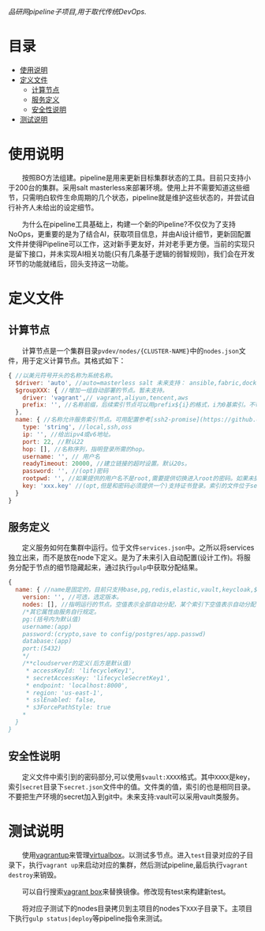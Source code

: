 *品研网pipeline子项目,用于取代传统DevOps.*

<h1>目录</h1>

- [使用说明](#使用说明)
- [定义文件](#定义文件)
  - [计算节点](#计算节点)
  - [服务定义](#服务定义)
  - [安全性说明](#安全性说明)
- [测试说明](#测试说明)


# 使用说明
&emsp;&emsp;按照BO方法组建。pipeline是用来更新目标集群状态的工具。目前只支持小于200台的集群。采用salt masterless来部署环境。使用上并不需要知道这些细节，只需明白软件生命周期的几个状态，pipeline就是维护这些状态的，并尝试自行补齐人未给出的设定细节。

&emsp;&emsp;为什么在pipeline工具基础上，构建一个新的Pipeline?不仅仅为了支持NoOps，更重要的是为了结合AI，获取项目信息，并由AI设计细节，更新回配置文件并使得Pipeline可以工作，这对新手更友好，并对老手更方便。当前的实现只是留下接口，并未实现AI相关功能(只有几条基于逻辑的弱智规则)，我们会在开发环节的功能就绪后，回头支持这一功能。

# 定义文件

## 计算节点
&emsp;&emsp;计算节点是一个集群目录`pvdev/nodes/{CLUSTER-NAME}`中的`nodes.json`文件，用于定义计算节点。其格式如下：

```javascript
{ //以美元符号开头的名称为系统名称。
  $driver: 'auto', //auto=masterless salt 未来支持： ansible,fabric,docker : 安装工具。默认本地为docker,其它环境为salt.如果未指定salt服务，则目标环境为masterless salt来部署。
  $groupXXX: { //增加一组自动部署的节点。暂未支持。
    driver: 'vagrant',// vagrant,aliyun,tencent,aws
    prefix: '', //名称前缀，后续索引节点可以用prefix${i}的格式，i为0基索引。不带i为全部自动节点。
  },
  name: { //名称允许服务索引节点。可用配置参考[ssh2-promise](https://github.com/sanketbajoria/ssh2-promise)的配置。
    type: 'string', //local,ssh,oss
    ip: '', //给出ipv4或v6地址。
    port: 22, //默认22
    hop: [], //名称序列，指明登录所需的hop。
    username: '', // 用户名
    readyTimeout: 20000, //建立链接的超时设置。默认20s。
    password: '', //(opt)密码
    rootpwd: '', //如果提供的用户名不是root,需要提供切换进入root的密码。如果未提供，默认可以直接切换。
    key: 'xxx.key' //(opt,但是和密码必须提供一个)支持证书登录。索引的文件位于secret目录中。
  }
}
```

## 服务定义
&emsp;&emsp;定义服务如何在集群中运行。位于文件`services.json`中。之所以将services独立出来，而不是放在node下定义。是为了未来引入自动配置(设计工作)。将服务分配于节点的细节隐藏起来，通过执行`gulp`中获取分配结果。

```javascript
{
  name: { //name是固定的，目前只支持base,pg,redis,elastic,vault,keycloak,$webapi,$webass || $webwx,$webmb,$webapp(桌面应用),$webtv
    version: '', //可选，选定版本。
    nodes: [], //指明运行的节点。空值表示全部自动分配，某个索引下空值表示自动分配任意节点。
    /*其它属性由服务自行规定。
    pg:(括号内为默认值)
    username:(app)
    password:(crypto,save to config/postgres/app.passwd)
    database:(app)
    port:(5432)
    */
    /**cloudserver的定义(后方是默认值)
     * accessKeyId: 'lifecycleKey1',
     * secretAccessKey: 'lifecycleSecretKey1',
     * endpoint: 'localhost:8000',
     * region: 'us-east-1',
     * sslEnabled: false,
     * s3ForcePathStyle: true
    * 
  }
}
```

## 安全性说明
&emsp;&emsp;定义文件中索引到的密码部分,可以使用`$vault:XXXX`格式。其中`XXXX`是key，索引`secret`目录下`secret.json`文件中的值。文件类的值，索引的也是相同目录。不要把生产环境的secret加入到git中。未来支持:vault可以采用vault类服务。

# 测试说明
&emsp;&emsp;使用[vagrantup](https://www.vagrantup.com/)来管理[virtualbox](https://www.virtualbox.org/)。以测试多节点。进入`test`目录对应的子目录下，执行`vagrant up`来启动对应的集群，然后测试pipeline,最后执行`vagrant destroy`来销毁。

&emsp;&emsp;可以自行搜索[vagrant box](https://app.vagrantup.com/boxes/search)来替换镜像。修改现有test来构建新test。

&emsp;&emsp;将对应子测试下的nodes目录拷贝到主项目的nodes下`XXX`子目录下。主项目下执行`gulp status|deploy`等pipeline指令来测试。

